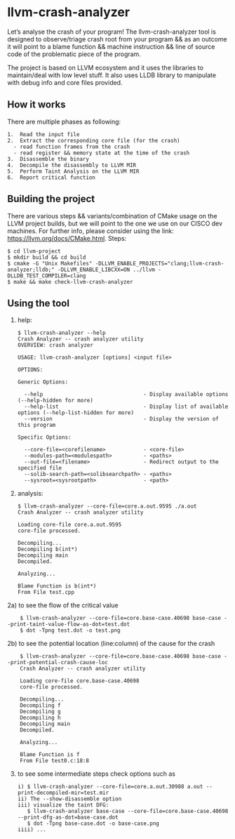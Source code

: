 # llvm-crash-analyzer

Let’s analyse the crash of your program!
The llvm-crash-analyzer tool is designed to observe/triage crash root from your program && as an outcome it will point to a blame function && machine instruction && line of source code of the problematic piece of the program.

The project is based on LLVM ecosystem and it uses the libraries to maintain/deal with low level stuff. It also uses LLDB library to manipulate with debug info and core files provided.


## How it works

There are multiple phases as following:

    1.	Read the input file
    2.	Extract the corresponding core file (for the crash)
      - read function frames from the crash
      - read register && memory state at the time of the crash
    3.	Disassemble the binary
    4.	Decompile the disassembly to LLVM MIR
    5.	Perform Taint Analysis on the LLVM MIR
    6.	Report critical function


## Building the project

There are various steps && variants/combination of CMake usage on the LLVM project builds, but we will point to the one we use on our CISCO dev machines. For further info, please consider using the link: https://llvm.org/docs/CMake.html.
Steps:

    $ cd llvm-project
    $ mkdir build && cd build
    $ cmake -G "Unix Makefiles" -DLLVM_ENABLE_PROJECTS="clang;llvm-crash-analyzer;lldb;" -DLLVM_ENABLE_LIBCXX=ON ../llvm -DLLDB_TEST_COMPILER=clang
    $ make && make check-llvm-crash-analyzer

## Using the tool

1) help:

       $ llvm-crash-analyzer --help
       Crash Analyzer -- crash analyzer utility
       OVERVIEW: crash analyzer

       USAGE: llvm-crash-analyzer [options] <input file>

       OPTIONS:

       Generic Options:

         --help                                - Display available options (--help-hidden for more)
         --help-list                           - Display list of available options (--help-list-hidden for more)
         --version                             - Display the version of this program

       Specific Options:

         --core-file=<corefilename>            - <core-file>
         --modules-path=<modulespath>          - <paths>
         --out-file=<filename>                 - Redirect output to the specified file
         --solib-search-path=<solibsearchpath> - <paths>
         --sysroot=<sysrootpath>               - <path>
  
 2) analysis:
 
        $ llvm-crash-analyzer --core-file=core.a.out.9595 ./a.out
        Crash Analyzer -- crash analyzer utility

        Loading core-file core.a.out.9595
        core-file processed.

        Decompiling...
        Decompiling b(int*)
        Decompiling main
        Decompiled.

        Analyzing...

        Blame Function is b(int*)
        From File test.cpp
2a) to see the flow of the critical value

        $ llvm-crash-analyzer --core-file=core.base-case.40698 base-case --print-taint-value-flow-as-dot=test.dot
        $ dot -Tpng test.dot -o test.png

2b) to see the potential location (line:column) of the cause for the crash

        $ llvm-crash-analyzer --core-file=core.base-case.40698 base-case --print-potential-crash-cause-loc
        Crash Analyzer -- crash analyzer utility
        
        Loading core-file core.base-case.40698
        core-file processed.
        
        Decompiling...
        Decompiling f
        Decompiling g
        Decompiling h
        Decompiling main
        Decompiled.

        Analyzing...

        Blame Function is f
        From File test0.c:18:8


3) to see some intermediate steps check options such as
   
       i) $ llvm-crash-analyzer --core-file=core.a.out.30988 a.out --print-decompiled-mir=test.mir
       ii) The --show-disassemble option
       iii) visualize the taint DFG:
          $ llvm-crash-analyzer base-case --core-file=core.base-case.40698 --print-dfg-as-dot=base-case.dot
          $ dot -Tpng base-case.dot -o base-case.png
       iiii) ...

